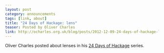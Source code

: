 ```yaml
---
layout: post
category: announcements
tags: [link, about]
title: "24 Days of Hackage: lens"
teaser: Posted by Oliver Charles
link: http://ocharles.org.uk/blog/posts/2012-12-09-24-days-of-hackage-lens.html
---
```


Oliver Charles posted about lenses in his [24 Days of Hackage](http://ocharles.org.uk/blog/posts/2012-12-09-24-days-of-hackage-lens.html) series.
